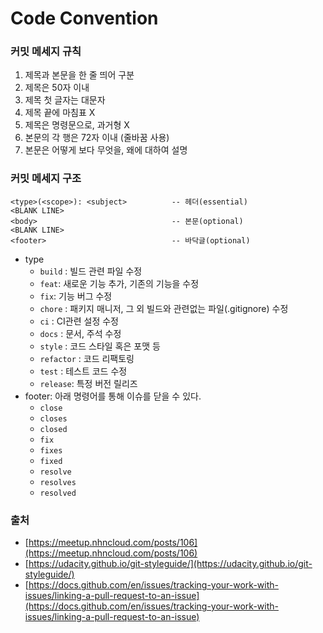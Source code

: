 # Code Convention

### 커밋 메세지 규칙

1. 제목과 본문을 한 줄 띄어 구분
2. 제목은 50자 이내
3. 제목 첫 글자는 대문자
4. 제목 끝에 마침표 X
5. 제목은 명령문으로, 과거형 X
6. 본문의 각 행은 72자 이내 (줄바꿈 사용)
7. 본문은 어떻게 보다 무엇을, 왜에 대하여 설명

### 커밋 메세지 구조

```
<type>(<scope>): <subject>          -- 헤더(essential)
<BLANK LINE>
<body>                              -- 본문(optional)
<BLANK LINE>
<footer>                            -- 바닥글(optional)
```

* type
  * `build` : 빌드 관련 파일 수정
  * `feat`: 새로운 기능 추가, 기존의 기능을 수정
  * `fix`: 기능 버그 수정
  * `chore` : 패키지 매니저, 그 외 빌드와 관련없는 파일(.gitignore) 수정
  * `ci` : CI관련 설정 수정
  * `docs` : 문서, 주석 수정
  * `style` : 코드 스타일 혹은 포맷 등
  * `refactor` : 코드 리팩토링
  * `test` : 테스트 코드 수정
  * `release`: 특정 버전 릴리즈
* footer: 아래 명령어를 통해 이슈를 닫을 수 있다.
  * `close`
  * `closes`
  * `closed`
  * `fix`
  * `fixes`
  * `fixed`
  * `resolve`
  * `resolves`
  * `resolved`

### 출처

* [https://meetup.nhncloud.com/posts/106](https://meetup.nhncloud.com/posts/106)
* [https://udacity.github.io/git-styleguide/](https://udacity.github.io/git-styleguide/)
* [https://docs.github.com/en/issues/tracking-your-work-with-issues/linking-a-pull-request-to-an-issue](https://docs.github.com/en/issues/tracking-your-work-with-issues/linking-a-pull-request-to-an-issue)
